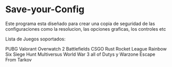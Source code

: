 # Save-your-Config
Este programa esta diseñado para crear una copia de seguridad de las configuraciones como la resolucion, las opciones graficas, los controles etc

Lista de Juegos soportados:

PUBG
Valorant
Overwatch 2
Battlefields
CSGO
Rust
Rocket League
Rainbow Six Siege
Hunt
Multiversus
World War 3
all of Dutys y Warzone
Escape From Tarkov
